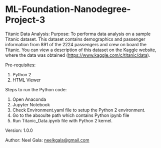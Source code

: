 # ML-Foundation-Nanodegree-Project-3

Titanic Data Analysis:
Purpose: To performa data analysis on a sample Titanic dataset.
This dataset contains demographics and passenger information from 891 of the 2224 passengers and crew on board the Titanic.
You can view a description of this dataset on the Kaggle website, where the data was obtained (https://www.kaggle.com/c/titanic/data).	

Pre-requisites:
1. Python 2
2. HTML Viewer

Steps to run the Python code:
1. Open Anaconda
2. Jupyter Notebook
3. Check Environment.yaml file to setup the Python 2 environment.
4. Go to the absoulte path which contains Python ipynb file
5. Run Titanic_Data.ipynb file with Python 2 kernel. 

Version:
1.0.0

Author:
Neel Gala: neelkgala@gmail.com
